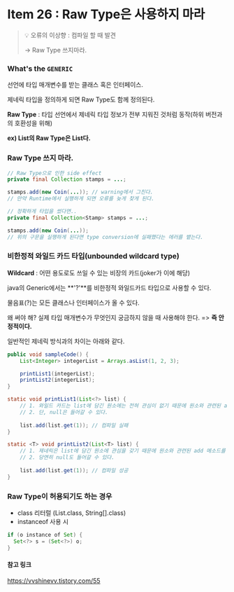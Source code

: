 # Item 26 : Raw Type은 사용하지 마라

> 💡 오류의 이상향 : 컴파일 할 때 발견
> 
> → Raw Type 쓰지마라.

### What's the `GENERIC`
선언에 타입 매개변수를 받는 클래스 혹은 인터페이스.

제네릭 타입을 정의하게 되면 Raw Type도 함께 정의된다.

**Raw Type** : 타입 선언에서 제네릭 타입 정보가 전부 지워진 것처럼 동작(하위 버전과의 호환성을 위해)

**ex) List<E>의 Raw Type은 List다.**

### Raw Type 쓰지 마라.
```java
// Raw Type으로 인한 side effect
private final Collection stamps = ...;

stamps.add(new Coin(...)); // warning에서 그친다.
// 만약 Runtime에서 실행하게 되면 오류를 늦게 찾게 된다.

// 정확하게 타입을 썼다면..
private final Collection<Stamp> stamps = ...;

stamps.add(new Coin(...));
// 위의 구문을 실행하게 된다면 type conversion에 실패했다는 에러를 뱉는다.
```

### 비한정적 와일드 카드 타입(unbounded wildcard type)
**Wildcard** : 어떤 용도로도 쓰일 수 있는 비장의 카드(joker가 이에 해당)

java의 Generic에서는 **'?'**를 비한정적 와일드카드 타입으로 사용할 수 있다.

물음표(?)는 모든 클래스나 인터페이스가 올 수 있다.

왜 써야 해? 실제 타입 매개변수가 무엇인지 궁금하지 않을 때 사용해야 한다. => **즉 안정적이다.**

일반적인 제네릭 방식과의 차이는 아래와 같다.

```java
public void sampleCode() {
    List<Integer> integerList = Arrays.asList(1, 2, 3);

    printList1(integerList);
    printList2(integerList);
}

static void printList1(List<?> list) {
    // 1. 와일드 카드는 list에 담긴 원소에는 전혀 관심이 없기 때문에 원소와 관련된 add 메소드를 사용할 수 없다.
    // 2. 단, null은 들어갈 수 있다.
        
    list.add(list.get(1)); // 컴파일 실패
}

static <T> void printList2(List<T> list) {
    // 1. 제네릭은 list에 담긴 원소에 관심을 갖기 때문에 원소와 관련된 add 메소드를 사용할 수 있다.
    // 2. 당연히 null도 들어갈 수 있다.
        
    list.add(list.get(1)); // 컴파일 성공
}
```

### Raw Type이 허용되기도 하는 경우
- class 리터럴 (List.class, String[].class)
- instanceof 사용 시
```java
if (o instance of Set) {
  Set<?> s = (Set<?>) o;
}
```

#### 참고 링크
https://vvshinevv.tistory.com/55



